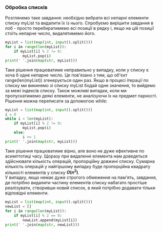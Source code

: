 ### Обробка списків
Розглянемо таке завдання: необхідно вибрати всі непарні елементи списку myList та видалити їх 
із нього. Спробуємо вирішити завдання в лоб - просто перебиратимемо всі позиції в рядку і, якщо 
на цій позиції стоїть непарне число, видалятимемо його.
```python
myList = list(map(int, input().split()))
for i in range(len(myList)):
    if myList[i] % 2 != 0:
        myList.pop(i)
print(' '.join(map(str, myList)))
```
Таке рішення працюватиме неправильно у випадку, коли у списку є хоча б одне непарне число. Це 
пов'язано з тим, що об'єкт range(len(myList)) згенерується один раз. Якщо в процесі ітерації по списку
ми викинемо зі списку myList бодай одне значення, то вийдемо за межі індексів списку. Також можливі випадки,
коли ми пропускатимемо деякі елементи, не аналізуючи їх на предмет парності.
Рішення можна переписати за допомогою while:
```python
myList = list(map(int, input().split()))
i = 0
while i < len(myList):
    if myList[i] % 2 != 0:
        myList.pop(i)
    else:
        i += 1
print(' '.join(map(str, myList)))
```
Таке рішення працюватиме вірно, але воно не дуже ефективне по асимптотиці часу. Щоразу при видаленні
елемента нам доведеться здійснювати кількість операцій, пропорційну довжині списку. Сумарна кількість
операцій у найгіршому випадку буде пропорційна квадрату кількості елементів у списку **$O(n^2)$**.  
У випадку, якщо немає дуже строгого обмеження на пам'ять, завдання, де потрібно видалити частину елементів
списку набагато простіше реалізувати, створивши новий список, в який потрібно додавати тільки відповідні
елементи.
```python
myList = list(map(int, input().split()))
newList = []
for i in range(len(myList)):
    if myList[i] % 2 == 0:
        newList.append(myList[i])
print(' '.join(map(str, newList)))
```
